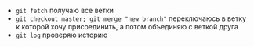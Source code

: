 * `git fetch` получаю все ветки
* `git checkout master; git merge "new branch"` переключаюсь в ветку к которой хочу присоединить, а потом объединяю с веткой друга
* `git log` проверяю историю
